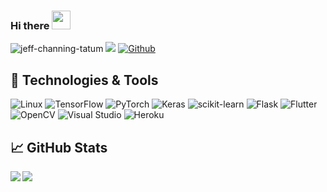 ### Hi there <img src="https://raw.githubusercontent.com/MartinHeinz/MartinHeinz/master/wave.gif" width="30px">
![jeff-channing-tatum](https://user-images.githubusercontent.com/32795892/135889815-ae02f83f-2946-4174-ac62-890f549d2c94.gif)
![](https://visitor-badge.laobi.icu/badge?page_id=CharalambosIoannou.CharalambosIoannou) [![Github](https://img.shields.io/github/followers/Mxhmovd?label=Followers&logo=Github)](https://github.com/Mxhmovd)


## 🔧 Technologies & Tools
![Linux](https://img.shields.io/badge/Linux-FCC624?style=for-the-badge&logo=linux&logoColor=black)
![TensorFlow](https://img.shields.io/badge/TensorFlow-%23FF6F00.svg?style=for-the-badge&logo=TensorFlow&logoColor=white)
![PyTorch](https://img.shields.io/badge/PyTorch-%23EE4C2C.svg?style=for-the-badge&logo=PyTorch&logoColor=white)
![Keras](https://img.shields.io/badge/Keras-%23D00000.svg?style=for-the-badge&logo=Keras&logoColor=white)
![scikit-learn](https://img.shields.io/badge/scikit--learn-%23F7931E.svg?style=for-the-badge&logo=scikit-learn&logoColor=white)
![Flask](https://img.shields.io/badge/flask-%23000.svg?style=for-the-badge&logo=flask&logoColor=white)
![Flutter](https://img.shields.io/badge/Flutter-%2302569B.svg?style=for-the-badge&logo=Flutter&logoColor=white)
![OpenCV](https://img.shields.io/badge/opencv-%23white.svg?style=for-the-badge&logo=opencv&logoColor=white)
![Visual Studio](https://img.shields.io/badge/Visual%20Studio-5C2D91.svg?style=for-the-badge&logo=visual-studio&logoColor=white)
![Heroku](https://img.shields.io/badge/heroku-%23430098.svg?style=for-the-badge&logo=heroku&logoColor=white)

## &#x1f4c8; GitHub Stats
<div>
<a href="https://github-readme-stats.vercel.app/api?username=Mxhmovd&theme=tokyonight">
  <img  align="left" src="https://github-readme-stats.vercel.app/api?username=Mxhmovd&count_private=true&show_icons=true&theme=tokyonight" />
</a>
<a href="https://github-readme-stats.vercel.app/api/top-langs/?username=Mxhmovd&hide=php&theme=tokyonight">
  <img align="left" src="https://github-readme-stats.vercel.app/api/top-langs/?username=Mxhmovd&hide=php&theme=tokyonight" />
</a>
</div>
